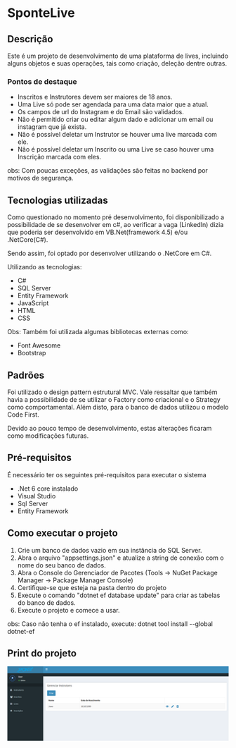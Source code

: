 ﻿# SponteLive


## Descrição

Este é um projeto de desenvolvimento de uma plataforma de lives, incluindo alguns objetos e suas operações, tais como criação, deleção dentre
outras.

### Pontos de destaque
- Inscritos e Instrutores devem ser maiores de 18 anos.
- Uma Live só pode ser agendada para uma data maior que a atual.
- Os campos de url do Instagram e do Email são validados.
- Não é permitido criar ou editar algum dado e adicionar um email ou instagram que já exista.
- Não é possível deletar um Instrutor se houver uma live marcada com ele.
- Não é possível deletar um Inscrito ou uma Live se caso houver uma Inscrição marcada com eles.

obs: Com poucas exceções, as validações são feitas no backend por motivos de segurança.

## Tecnologias utilizadas

Como questionado no momento pré desenvolvimento, foi disponibilizado a possibilidade de se desenvolver em c#, ao verificar a vaga (LinkedIn)
dizia que poderia ser desenvolvido em VB.Net(framework 4.5) e/ou .NetCore(C#).

Sendo assim, foi optado por desenvolver utilizando o .NetCore em C#.

Utilizando as tecnologias:

- C#
- SQL Server
- Entity Framework
- JavaScript
- HTML
- CSS

Obs: Também foi utilizada algumas bibliotecas externas como:

- Font Awesome
- Bootstrap

## Padrões



Foi utilizado o design pattern estrutural MVC. Vale ressaltar que também havia a possibilidade de se utilizar o 
Factory como criacional e o Strategy como comportamental.
Além disto, para o banco de dados utilizou o modelo Code First.

Devido ao pouco tempo de desenvolvimento, estas alterações ficaram como modificações futuras.

## Pré-requisitos

É necessário ter os seguintes pré-requisitos para executar o sistema

- .Net 6 core instalado
- Visual Studio
- Sql Server
- Entity Framework

## Como executar o projeto

1. Crie um banco de dados vazio em sua instância do SQL Server.
2. Abra o arquivo "appsettings.json" e atualize a string de conexão com o nome do seu banco de dados.
3. Abra o Console do Gerenciador de Pacotes (Tools -> NuGet Package Manager -> Package Manager Console)
4. Certifique-se que esteja na pasta dentro do projeto
5. Execute o comando "dotnet ef database update" para criar as tabelas do banco de dados.
6. Execute o projeto e comece a usar.

obs: Caso não tenha o ef instalado, execute: dotnet tool install --global dotnet-ef

## Print do projeto
![Print do projeto](https://github.com/ArildoMagno/SponteLive/blob/main/ImagesRepository/InstrutoresPage.png)
